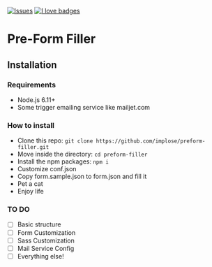 [![Issues](https://img.shields.io/github/issues/implose/preform-filler.svg?style=flat-square)](https://github.com/implose/AMA/issues)
[![I love badges](https://img.shields.io/badge/I%20love-badges-FF00FF.svg?style=flat-square)](https://shields.io)

# Pre-Form Filler

## Installation

### Requirements
* Node.js 6.11+
* Some trigger emailing service like mailjet.com

### How to install
* Clone this repo: ```git clone https://github.com/implose/preform-filler.git```
* Move inside the directory: ```cd preform-filler```
* Install the npm packages: ```npm i```
* Customize conf.json
* Copy form.sample.json to form.json and fill it
* Pet a cat
* Enjoy life

### TO DO
* [ ] Basic structure
* [ ] Form Customization
* [ ] Sass Customization
* [ ] Mail Service Config
* [ ] Everything else!